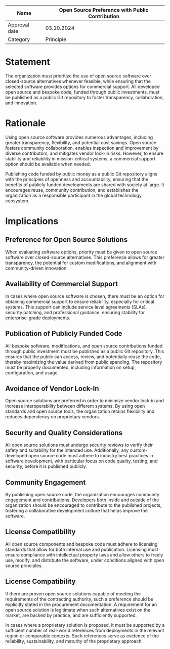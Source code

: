 | Name | Open Source Preference with Public Contribution |
|-|-|
| Approval date | 03.10.2024 |
| Category | Principle |

# Statement

The organization must prioritize the use of open source software over closed-source alternatives whenever feasible, while ensuring that the selected software provides options for commercial support. All developed open source and bespoke code, funded through public investments, must be published as a public Git repository to foster transparency, collaboration, and innovation.

# Rationale

Using open source software provides numerous advantages, including greater transparency, flexibility, and potential cost savings. Open source fosters community collaboration, enables inspection and improvement by diverse contributors, and mitigates vendor lock-in risks. However, to ensure stability and reliability in mission-critical systems, a commercial support option should be available when needed.

Publishing code funded by public money as a public Git repository aligns with the principles of openness and accountability, ensuring that the benefits of publicly funded developments are shared with society at large. It encourages reuse, community contribution, and establishes the organization as a responsible participant in the global technology ecosystem.

# Implications

## Preference for Open Source Solutions

When evaluating software options, priority must be given to open source software over closed-source alternatives. This preference allows for greater transparency, the potential for custom modifications, and alignment with community-driven innovation.

## Availability of Commercial Support

In cases where open source software is chosen, there must be an option for obtaining commercial support to ensure reliability, especially for critical systems. This support can include service level agreements (SLAs), security patching, and professional guidance, ensuring stability for enterprise-grade deployments.

## Publication of Publicly Funded Code

All bespoke software, modifications, and open source contributions funded through public investment must be published as a public Git repository. This ensures that the public can access, review, and potentially reuse the code, thereby maximizing the value derived from public spending. The repository must be properly documented, including information on setup, configuration, and usage.

## Avoidance of Vendor Lock-In

Open source solutions are preferred in order to minimize vendor lock-in and increase interoperability between different systems. By using open standards and open source tools, the organization retains flexibility and reduces dependency on proprietary vendors.

## Security and Quality Considerations

All open source solutions must undergo security reviews to verify their safety and suitability for the intended use. Additionally, any custom-developed open source code must adhere to industry best practices in software development, with particular focus on code quality, testing, and security, before it is published publicly.

## Community Engagement

By publishing open source code, the organization encourages community engagement and contributions. Developers both inside and outside of the organization should be encouraged to contribute to the published projects, fostering a collaborative development culture that helps improve the software.

## License Compatibility

All open source components and bespoke code must adhere to licensing standards that allow for both internal use and publication. Licensing must ensure compliance with intellectual property laws and allow others to freely use, modify, and distribute the software, under conditions aligned with open source principles.

## License Compatibility

If there are proven open source solutions capable of meeting the requirements of the contracting authority, such a preference should be explicitly stated in the procurement documentation. A requirement for an open source solution is legitimate when such alternatives exist on the market, are backed by practice, and are sufficiently supported.​

In cases where a proprietary solution is proposed, it must be supported by a sufficient number of real-world references from deployments in the relevant region or comparable contexts. Such references serve as evidence of the reliability, sustainability, and maturity of the proprietary approach.​
